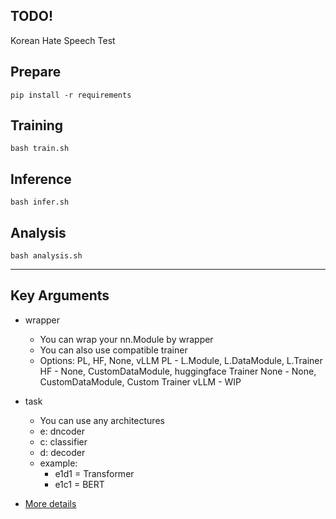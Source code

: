 ## TODO!
Korean Hate Speech Test

## Prepare
```
pip install -r requirements
```


## Training
```
bash train.sh
```


## Inference
```
bash infer.sh
```


## Analysis
```
bash analysis.sh
```

------------------------

## Key Arguments

- wrapper
    - You can wrap your nn.Module by wrapper
    - You can also use compatible trainer 
    - Options: PL, HF, None, vLLM
        PL - L.Module, L.DataModule, L.Trainer
        HF - None, CustomDataModule, huggingface Trainer
        None - None, CustomDataModule, Custom Trainer
        vLLM - WIP
- task
    - You can use any architectures
    - e: dncoder
    - c: classifier
    - d: decoder
    - example: 
        - e1d1 = Transformer
        - e1c1 = BERT

- [More details](https://github.com/jogamy/Template/tree/master/args)




<!-- # Open Intent Classification (WIP)


## Key features
- [**Transformers**](https://https://huggingface.co/docs/transformers/index) 
- [**Lightning**](https://lightning.ai//) 


## 실행 방법1
config.yaml에 모델, 데이터, Trainer를 지정
```bash
python train.py --config <config.yaml>
```

실행 예제
```bash 
python train.py --config samples/feature_extractor.yaml
```

## 실행 방법2
모델, 데이터, Trainer를 각각 따로 지정
```bash 
python train.py --model <model-yaml> --trainer <trainer-yaml> --data <data-yaml> --model_name_or_path <plm-path> --known_cls_ratio <float> --seed <int> --mode <train-or-test>
```

실행 예제
```bash 
python train.py --model samples/model/adb.yaml --trainer samples/trainer/adb.yaml --data samples/data/stackvoerflow.yaml --model_name_or_path bert-base-cased --known_cls_ratio 0.25 --seed 5 --mode train
```
 -->
